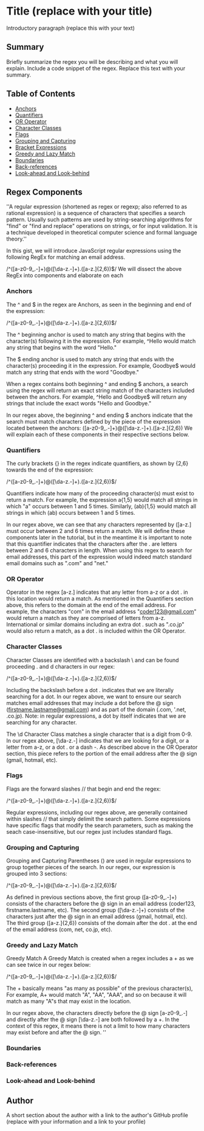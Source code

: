 # Title (replace with your title)

Introductory paragraph (replace this with your text)

## Summary

Briefly summarize the regex you will be describing and what you will explain. Include a code snippet of the regex. Replace this text with your summary.

## Table of Contents

- [Anchors](#anchors)
- [Quantifiers](#quantifiers)
- [OR Operator](#or-operator)
- [Character Classes](#character-classes)
- [Flags](#flags)
- [Grouping and Capturing](#grouping-and-capturing)
- [Bracket Expressions](#bracket-expressions)
- [Greedy and Lazy Match](#greedy-and-lazy-match)
- [Boundaries](#boundaries)
- [Back-references](#back-references)
- [Look-ahead and Look-behind](#look-ahead-and-look-behind)

## Regex Components
''A regular expression (shortened as regex or regexp; also referred to as rational expression) is a sequence of characters that specifies a search pattern. Usually such patterns are used by string-searching algorithms for "find" or "find and replace" operations on strings, or for input validation. It is a technique developed in theoretical computer science and formal language theory.''

In this gist, we will introduce JavaScript regular expressions using the following RegEx for matching an email address.

/^([a-z0-9_.-]+)@([\da-z.-]+).([a-z.]{2,6})$/ We will dissect the above RegEx into components and elaborate on each

### Anchors

The ^ and $ in the regex are Anchors, as seen in the beginning and end of the expression:

/^([a-z0-9_.-]+)@([\da-z.-]+).([a-z.]{2,6})$/

The ^ beginning anchor is used to match any string that begins with the character(s) following it in the expression. For example, ^Hello would match any string that begins with the word "Hello."

The $ ending anchor is used to match any string that ends with the character(s) proceeding it in the expression. For example, Goodbye$ would match any string that ends with the word "Goodbye."

When a regex contains both beginning ^ and ending $ anchors, a search using the regex will return an exact string match of the characters included between the anchors. For example, ^Hello and Goodbye$ will return any strings that include the exact words "Hello and Goodbye."

In our regex above, the beginning ^ and ending $ anchors indicate that the search must match characters defined by the piece of the expression located between the anchors: ([a-z0-9_.-]+)@([\da-z.-]+).([a-z.]{2,6}) We will explain each of these components in their respective sections below.

### Quantifiers

The curly brackets {} in the regex indicate quantifiers, as shown by {2,6} towards the end of the expression:

/^([a-z0-9_.-]+)@([\da-z.-]+).([a-z.]{2,6})$/

Quantifiers indicate how many of the proceeding character(s) must exist to return a match. For example, the expression a{1,5} would match all strings in which "a" occurs between 1 and 5 times. Similarly, (ab){1,5} would match all strings in which (ab) occurs between 1 and 5 times.

In our regex above, we can see that any characters represented by ([a-z.] must occur between 2 and 6 times return a match. We will define these components later in the tutorial, but in the meantime it is important to note that this quantifier indicates that the characters after the . are letters between 2 and 6 characters in length. When using this regex to search for email addresses, this part of the expression would indeed match standard email domains such as ".com" and "net."

### OR Operator

Operator in the regex [a-z.] indicates that any letter from a-z or a dot . in this location would return a match. As mentioned in the Quantifiers section above, this refers to the domain at the end of the email address. For example, the characters "com" in the email address "coder123@gmail.com" would return a match as they are comprised of letters from a-z. International or similar domains including an extra dot . such as ".co.jp" would also return a match, as a dot . is included within the OR Operator.



### Character Classes

Character Classes are identified with a backslash \ and can be found proceeding . and d characters in our regex:

/^([a-z0-9_.-]+)@([\da-z.-]+).([a-z.]{2,6})$/

Including the backslash before a dot . indicates that we are literally searching for a dot. In our regex above, we want to ensure our search matches email addresses that may include a dot before the @ sign (firstname.lastname@gmail.com) and as part of the domain (.com, '.net, .co.jp). Note: in regular expressions, a dot by itself indicates that we are searching for any character.

The \d Character Class matches a single character that is a digit from 0-9. In our regex above, [\da-z.-] indicates that we are looking for a digit, or a letter from a-z, or a dot . or a dash -. As described above in the OR Operator section, this piece refers to the portion of the email address after the @ sign (gmail, hotmail, etc).

### Flags

Flags are the forward slashes // that begin and end the regex:

/^([a-z0-9_.-]+)@([\da-z.-]+).([a-z.]{2,6})$/

Regular expressions, including our regex above, are generally contained within slashes // that simply delimit the search pattern. Some expressions have specific flags that modify the search parameters, such as making the seach case-insensitive, but our regex just includes standard flags.

### Grouping and Capturing

Grouping and Capturing Parentheses () are used in regular expressions to group together pieces of the search. In our regex, our expression is grouped into 3 sections:

/^([a-z0-9_.-]+)@([\da-z.-]+).([a-z.]{2,6})$/

As defined in previous sections above, the first group ([a-z0-9_.-]+) consists of the characters before the @ sign in an email address (coder123, firstname.lastname, etc). The second group ([\da-z.-]+) consists of the characters just after the @ sign in an email address (gmail, hotmail, etc). The third group ([a-z.]{2,6}) consists of the domain after the dot . at the end of the email address (com, net, co.jp, etc).



### Greedy and Lazy Match

Greedy Match A Greedy Match is created when a regex includes a + as we can see twice in our regex below:

/^([a-z0-9_.-]+)@([\da-z.-]+).([a-z.]{2,6})$/

The + basically means "as many as possible" of the previous character(s), For example, A+ would match "A", "AA", "AAA", and so on because it will match as many "A"s that may exist in the location.

In our regex above, the characters directly before the @ sign [a-z0-9_.-] and directly after the @ sign [\da-z.-] are both followed by a +. In the context of this regex, it means there is not a limit to how many characters may exist before and after the @ sign. ''

### Boundaries

### Back-references

### Look-ahead and Look-behind

## Author

A short section about the author with a link to the author's GitHub profile (replace with your information and a link to your profile)
